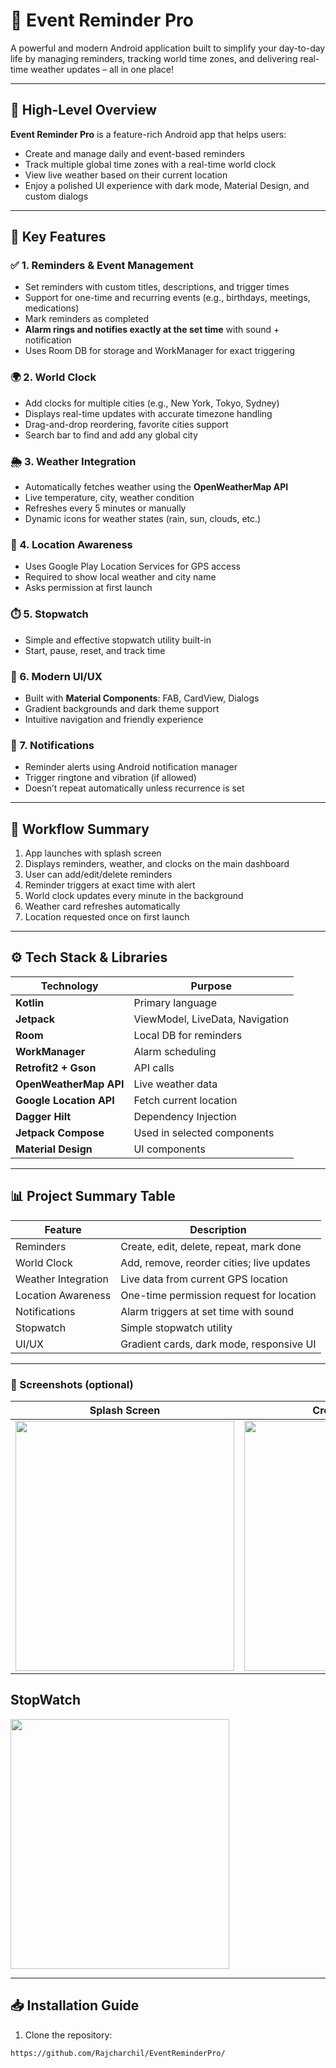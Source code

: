 # 📱 Event Reminder Pro

A powerful and modern Android application built to simplify your day-to-day life by managing reminders, tracking world time zones, and delivering real-time weather updates – all in one place!

---

## 🚀 High-Level Overview

**Event Reminder Pro** is a feature-rich Android app that helps users:
- Create and manage daily and event-based reminders
- Track multiple global time zones with a real-time world clock
- View live weather based on their current location
- Enjoy a polished UI experience with dark mode, Material Design, and custom dialogs

---

## 🧠 Key Features

### ✅ 1. Reminders & Event Management
- Set reminders with custom titles, descriptions, and trigger times
- Support for one-time and recurring events (e.g., birthdays, meetings, medications)
- Mark reminders as completed
- **Alarm rings and notifies exactly at the set time** with sound + notification
- Uses Room DB for storage and WorkManager for exact triggering

### 🌍 2. World Clock
- Add clocks for multiple cities (e.g., New York, Tokyo, Sydney)
- Displays real-time updates with accurate timezone handling
- Drag-and-drop reordering, favorite cities support
- Search bar to find and add any global city

### 🌦️ 3. Weather Integration
- Automatically fetches weather using the **OpenWeatherMap API**
- Live temperature, city, weather condition
- Refreshes every 5 minutes or manually
- Dynamic icons for weather states (rain, sun, clouds, etc.)

### 📍 4. Location Awareness
- Uses Google Play Location Services for GPS access
- Required to show local weather and city name
- Asks permission at first launch

### ⏱️ 5. Stopwatch
- Simple and effective stopwatch utility built-in
- Start, pause, reset, and track time

### 🎨 6. Modern UI/UX
- Built with **Material Components**: FAB, CardView, Dialogs
- Gradient backgrounds and dark theme support
- Intuitive navigation and friendly experience

### 🔔 7. Notifications
- Reminder alerts using Android notification manager
- Trigger ringtone and vibration (if allowed)
- Doesn’t repeat automatically unless recurrence is set

---

## 🔄 Workflow Summary

1. App launches with splash screen  
2. Displays reminders, weather, and clocks on the main dashboard  
3. User can add/edit/delete reminders  
4. Reminder triggers at exact time with alert  
5. World clock updates every minute in the background  
6. Weather card refreshes automatically  
7. Location requested once on first launch  

---

## ⚙️ Tech Stack & Libraries

| Technology | Purpose |
|------------|---------|
| **Kotlin** | Primary language |
| **Jetpack** | ViewModel, LiveData, Navigation |
| **Room** | Local DB for reminders |
| **WorkManager** | Alarm scheduling |
| **Retrofit2 + Gson** | API calls |
| **OpenWeatherMap API** | Live weather data |
| **Google Location API** | Fetch current location |
| **Dagger Hilt** | Dependency Injection |
| **Jetpack Compose** | Used in selected components |
| **Material Design** | UI components |

---

## 📊 Project Summary Table

| Feature              | Description |
|----------------------|-------------|
| Reminders            | Create, edit, delete, repeat, mark done |
| World Clock          | Add, remove, reorder cities; live updates |
| Weather Integration  | Live data from current GPS location |
| Location Awareness   | One-time permission request for location |
| Notifications        | Alarm triggers at set time with sound |
| Stopwatch            | Simple stopwatch utility |
| UI/UX                | Gradient cards, dark mode, responsive UI |

---



### 📸 Screenshots (optional)
| Splash Screen | Create Reminder | Home  |  World Clock |
|--------------|------------|------------|------------|
| <img src="https://github.com/user-attachments/assets/e11f160a-0ffe-45ef-8c3a-01f61f68fed3" width="350" height="400"> | <img src="https://github.com/user-attachments/assets/0eb0c980-2836-4b77-8d2e-cc2e43ed582e" width="350" height="400"> | <img src="https://github.com/user-attachments/assets/623986d3-106f-4b91-91f2-01d0e7e48efa" width="330" height="380"> | <img src="https://github.com/user-attachments/assets/25411333-5524-49d5-bc78-f0e5dd7eed3a" width="350" height="400"> |


##  StopWatch
<img src="https://github.com/user-attachments/assets/c7f7ce55-6ade-4c43-8314-35a3da49fdce" width="350" height="400">


---

## 📥 Installation Guide

1. Clone the repository:
```bash
https://github.com/Rajcharchil/EventReminderPro/
